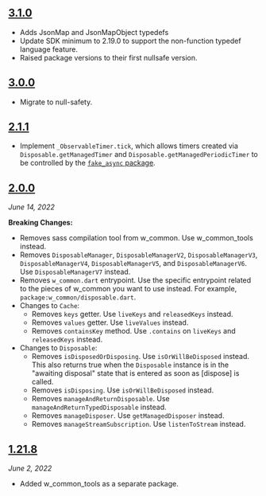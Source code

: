 ## [3.1.0](https://github.com/Workiva/w_common/compare/3.0.0...3.1.0)

- Adds JsonMap and JsonMapObject typedefs
- Update SDK minimum to 2.19.0 to support the non-function
 typedef language feature.
- Raised package versions to their first nullsafe version.

## [3.0.0](https://github.com/Workiva/w_common/compare/2.1.2...3.0.0)

- Migrate to null-safety.

## [2.1.1](https://github.com/Workiva/w_common/compare/2.1.0...2.1.1)

- Implement `_ObservableTimer.tick`, which allows timers created via
`Disposable.getManagedTimer` and `Disposable.getManagedPeriodicTimer` to be
controlled by the [`fake_async` package](https://pub.dev/packages/fake_async).

## [2.0.0](https://github.com/Workiva/w_common/compare/1.21.8...2.0.0)
_June 14, 2022_

**Breaking Changes:**
- Removes sass compilation tool from w_common. Use w_common_tools instead.
- Removes `DisposableManager`, `DisposableManagerV2`, `DisposableManagerV3`,
`DisposableManagerV4`, `DisposableManagerV5`, and `DisposableManagerV6`. Use
`DisposableManagerV7` instead.
- Removes `w_common.dart` entrypoint. Use the specific entrypoint related to
the pieces of w_common you want to use instead. For example,
`package:w_common/disposable.dart`.
- Changes to `Cache`:
  - Removes `keys` getter. Use `liveKeys` and `releasedKeys` instead.
  - Removes `values` getter. Use `liveValues` instead.
  - Removes `containsKey` method. Use `.contains` on `liveKeys` and `releasedKeys`
  instead.
- Changes to `Disposable`:
  - Removes `isDisposedOrDisposing`. Use `isOrWillBeDisposed` instead. This also returns
  true when the `Disposable` instance is in the "awaiting disposal" state that
  is entered as soon as [dispose] is called.
  - Removes `isDisposing`. Use `isOrWillBeDisposed` instead.
  - Removes `manageAndReturnDisposable`. Use `manageAndReturnTypedDisposable` instead.
  - Removes `manageDisposer`. Use `getManagedDisposer` instead.
  - Removes `manageStreamSubscription`. Use `listenToStream` instead.


## [1.21.8](https://github.com/Workiva/w_common/compare/1.21.7...1.21.8)
_June 2, 2022_

- Added w_common_tools as a separate package.
